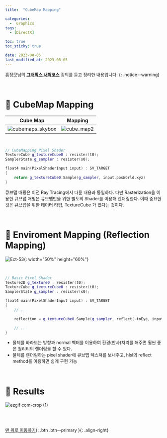 ```yaml
---
title:  "CubeMap Mapping" 

categories:
  -  Graphics
tags:
  - [DirectX]

toc: true
toc_sticky: true

date: 2023-08-05
last_modified_at: 2023-08-05
---
```



홍정모님의 **[그래픽스 새싹코스](https://honglab.co.kr/)** 강의를 듣고 정리한 내용입니다.
{: .notice--warning}

<br>


# 🐥 CubeMap Mapping

| Cube Map | Mapping |
|:-:|:-:|
|![cubemaps_skybox](https://github.com/inhopp/inhopp/assets/96368476/20505acb-4117-4e79-8b8e-75519f6cc9de)|![cube_map2](https://github.com/inhopp/inhopp/assets/96368476/3992b27c-100a-40b4-950d-a6e46e09938c)| 

<br>

``` cpp
// CubeMapping Pixel Shader
TextureCube g_textureCube0 : resister(t0);
SamplerState g_sampler : resister(s0);

float4 main(PixelShaderInput input) : SV_TARGET
{
    return g_textureCube0.Sample(g_sampler, input.posWorld.xyz)
}
```

큐브맵 매핑은 이전 Ray Tracing에서 다룬 내용과 동일하다. 다만 Rasterization을 이용한 큐브맵 매핑은 큐브맵만을 위한 별도의 Shader를 이용해 렌더링한다. 이때 중요한 것은 큐브맵을 위한 데이터 타입, TextureCube 가 있다는 것이다.


<br>


# 🐥 Enviroment Mapping (Reflection Mapping)

![Ect-53](https://github.com/inhopp/inhopp/assets/96368476/f2c31c8f-742c-442b-900a-3e3b6b57760a){: width="50%" height="60%"}

<br>

``` cpp
// Basic Pixel Shader
Texture2D g_texture0 : resister(t0);
TextureCube g_textureCube0 : resister(t0);
SamplerState g_sampler : resister(s0);

float4 main(PixelShaderInput input) : SV_TARGET
{
    // ...

    reflection = g_textureCube0.Sample(g_sampler, reflect(-toEye, input.normalWorld));

    // ...
}

```

- 물체를 바라보는 방향과 normal 벡터를 이용하여 환경(반사)처리를 해주면 훨씬 좋은 퀄리티의 렌더링을 할 수 있다.
- 물체를 렌더링하는 pixel shader에 큐브맵 텍스쳐를 보내주고, hlsl의 reflect method를 이용하면 쉽게 구현 가능


<br>


# 🐥 Results

![ezgif com-crop (1)](https://github.com/inhopp/inhopp/assets/96368476/b3738337-3d4a-45f7-be6f-cc354edc42c2)




<br>
<br>


[맨 위로 이동하기](#){: .btn .btn--primary }{: .align-right}